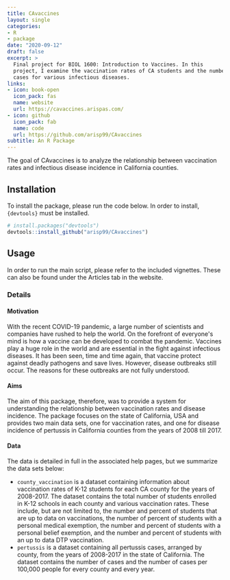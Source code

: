 ```yaml
---
title: CAvaccines
layout: single
categories:
- R
- package
date: "2020-09-12"
draft: false
excerpt: >
  Final project for BIOL 1600: Introduction to Vaccines. In this
  project, I examine the vaccination rates of CA students and the number of
  cases for various infectious diseases. 
links:
- icon: book-open
  icon_pack: fas
  name: website
  url: https://cavaccines.arispas.com/
- icon: github
  icon_pack: fab
  name: code
  url: https://github.com/arisp99/CAvaccines
subtitle: An R Package
---
```


The goal of CAvaccines is to analyze the relationship between vaccination rates
and infectious disease incidence in California counties.

## Installation
To install the package, please run the code below. In order to install,
`{devtools}` must be installed.

```r
# install.packages("devtools")
devtools::install_github("arisp99/CAvaccines")
```

## Usage
In order to run the main script, please refer to the included vignettes. These
can also be found under the Articles tab in the website. 

### Details
#### Motivation
With the recent COVID-19 pandemic, a large number of scientists and companies
have rushed to help the world. On the forefront of everyone's mind is how a
vaccine can be developed to combat the pandemic. Vaccines play a huge role in
the world and are essential in the fight against infectious diseases. It has
been seen, time and time again, that vaccine protect against deadly pathogens
and save lives. However, disease outbreaks still occur. The reasons for these
outbreaks are not fully understood.

#### Aims
The aim of this package, therefore, was to provide a system for understanding
the relationship between vaccination rates and disease incidence. The package 
focuses on the state of California, USA and provides two main data sets, one 
for vaccination rates, and one for disease incidence of pertussis in California 
counties from the years of 2008 till 2017.

#### Data
The data is detailed in full in the associated help pages, but we summarize the
data sets below:

* `county_vaccination` is a dataset containing information about vaccination
rates of K-12 students for each CA county for the years of 2008-2017. The
dataset contains the total number of students enrolled in K-12 schools in each
county and various vaccination rates. These include, but are not limited to, the
number and percent of students that are up to data on vaccinations, the number
of percent of students with a personal medical exemption, the number and percent
of students with a personal belief exemption, and the number and percent of
students with an up to data DTP vaccination.
* `pertussis` is a dataset containing all pertussis cases, arranged by county, 
from the years of 2008-2017 in the state of California. The dataset contains the
number of cases and the number of cases per 100,000 people for every county and
every year.

